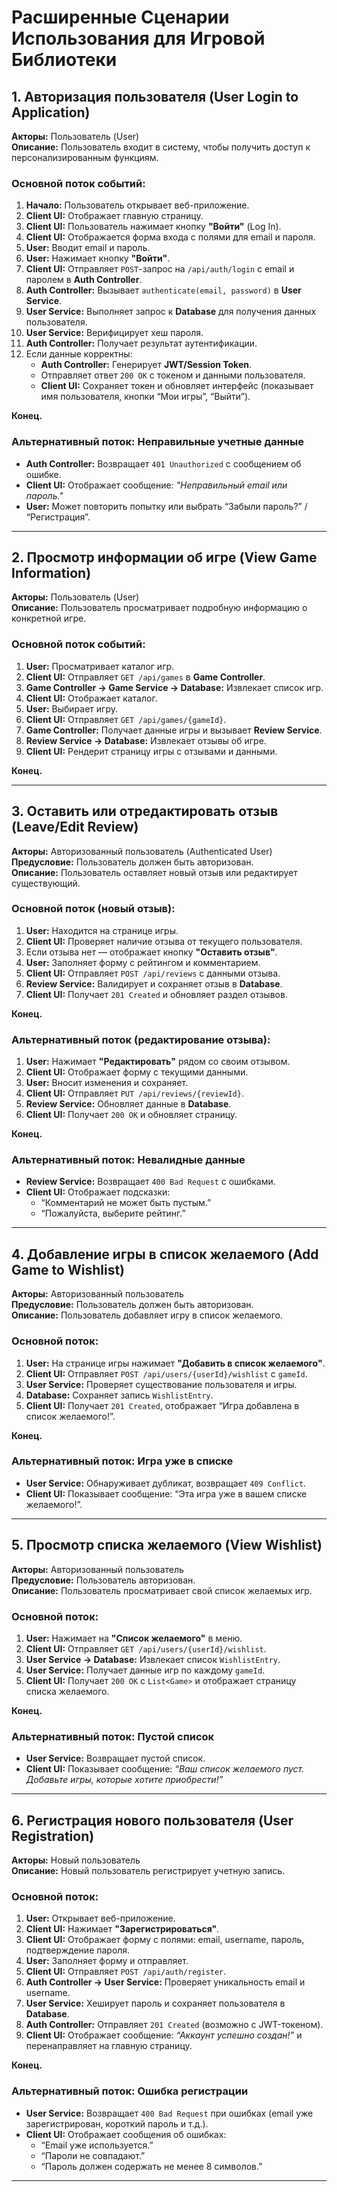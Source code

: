 # Расширенные Сценарии Использования для Игровой Библиотеки

## 1. Авторизация пользователя (User Login to Application)

**Акторы:** Пользователь (User)  
**Описание:** Пользователь входит в систему, чтобы получить доступ к персонализированным функциям.

### Основной поток событий:
1. **Начало:** Пользователь открывает веб-приложение.  
2. **Client UI:** Отображает главную страницу.  
3. **Client UI:** Пользователь нажимает кнопку **"Войти"** (Log In).  
4. **Client UI:** Отображается форма входа с полями для email и пароля.  
5. **User:** Вводит email и пароль.  
6. **User:** Нажимает кнопку **"Войти"**.  
7. **Client UI:** Отправляет `POST`-запрос на `/api/auth/login` с email и паролем в **Auth Controller**.  
8. **Auth Controller:** Вызывает `authenticate(email, password)` в **User Service**.  
9. **User Service:** Выполняет запрос к **Database** для получения данных пользователя.  
10. **User Service:** Верифицирует хеш пароля.  
11. **Auth Controller:** Получает результат аутентификации.  
12. Если данные корректны:
    - **Auth Controller:** Генерирует **JWT/Session Token**.  
    - Отправляет ответ `200 OK` с токеном и данными пользователя.  
    - **Client UI:** Сохраняет токен и обновляет интерфейс (показывает имя пользователя, кнопки “Мои игры”, “Выйти”).  

**Конец.**

### Альтернативный поток: Неправильные учетные данные
- **Auth Controller:** Возвращает `401 Unauthorized` с сообщением об ошибке.  
- **Client UI:** Отображает сообщение: *"Неправильный email или пароль."*  
- **User:** Может повторить попытку или выбрать “Забыли пароль?” / “Регистрация”.

---

## 2. Просмотр информации об игре (View Game Information)

**Акторы:** Пользователь (User)  
**Описание:** Пользователь просматривает подробную информацию о конкретной игре.

### Основной поток событий:
1. **User:** Просматривает каталог игр.  
2. **Client UI:** Отправляет `GET /api/games` в **Game Controller**.  
3. **Game Controller → Game Service → Database:** Извлекает список игр.  
4. **Client UI:** Отображает каталог.  
5. **User:** Выбирает игру.  
6. **Client UI:** Отправляет `GET /api/games/{gameId}`.  
7. **Game Controller:** Получает данные игры и вызывает **Review Service**.  
8. **Review Service → Database:** Извлекает отзывы об игре.  
9. **Client UI:** Рендерит страницу игры с отзывами и данными.

**Конец.**

---

## 3. Оставить или отредактировать отзыв (Leave/Edit Review)

**Акторы:** Авторизованный пользователь (Authenticated User)  
**Предусловие:** Пользователь должен быть авторизован.  
**Описание:** Пользователь оставляет новый отзыв или редактирует существующий.

### Основной поток (новый отзыв):
1. **User:** Находится на странице игры.  
2. **Client UI:** Проверяет наличие отзыва от текущего пользователя.  
3. Если отзыва нет — отображает кнопку **"Оставить отзыв"**.  
4. **User:** Заполняет форму с рейтингом и комментарием.  
5. **Client UI:** Отправляет `POST /api/reviews` с данными отзыва.  
6. **Review Service:** Валидирует и сохраняет отзыв в **Database**.  
7. **Client UI:** Получает `201 Created` и обновляет раздел отзывов.  

**Конец.**

### Альтернативный поток (редактирование отзыва):
1. **User:** Нажимает **"Редактировать"** рядом со своим отзывом.  
2. **Client UI:** Отображает форму с текущими данными.  
3. **User:** Вносит изменения и сохраняет.  
4. **Client UI:** Отправляет `PUT /api/reviews/{reviewId}`.  
5. **Review Service:** Обновляет данные в **Database**.  
6. **Client UI:** Получает `200 OK` и обновляет страницу.  

**Конец.**

### Альтернативный поток: Невалидные данные
- **Review Service:** Возвращает `400 Bad Request` с ошибками.  
- **Client UI:** Отображает подсказки:  
  - “Комментарий не может быть пустым.”  
  - “Пожалуйста, выберите рейтинг.”  

---

## 4. Добавление игры в список желаемого (Add Game to Wishlist)

**Акторы:** Авторизованный пользователь  
**Предусловие:** Пользователь должен быть авторизован.  
**Описание:** Пользователь добавляет игру в список желаемого.

### Основной поток:
1. **User:** На странице игры нажимает **"Добавить в список желаемого"**.  
2. **Client UI:** Отправляет `POST /api/users/{userId}/wishlist` с `gameId`.  
3. **User Service:** Проверяет существование пользователя и игры.  
4. **Database:** Сохраняет запись `WishlistEntry`.  
5. **Client UI:** Получает `201 Created`, отображает “Игра добавлена в список желаемого!”.  

**Конец.**

### Альтернативный поток: Игра уже в списке
- **User Service:** Обнаруживает дубликат, возвращает `409 Conflict`.  
- **Client UI:** Показывает сообщение: “Эта игра уже в вашем списке желаемого!”.

---

## 5. Просмотр списка желаемого (View Wishlist)

**Акторы:** Авторизованный пользователь  
**Предусловие:** Пользователь авторизован.  
**Описание:** Пользователь просматривает свой список желаемых игр.

### Основной поток:
1. **User:** Нажимает на **"Список желаемого"** в меню.  
2. **Client UI:** Отправляет `GET /api/users/{userId}/wishlist`.  
3. **User Service → Database:** Извлекает список `WishlistEntry`.  
4. **User Service:** Получает данные игр по каждому `gameId`.  
5. **Client UI:** Получает `200 OK` с `List<Game>` и отображает страницу списка желаемого.  

**Конец.**

### Альтернативный поток: Пустой список
- **User Service:** Возвращает пустой список.  
- **Client UI:** Показывает сообщение: *“Ваш список желаемого пуст. Добавьте игры, которые хотите приобрести!”*

---

## 6. Регистрация нового пользователя (User Registration)

**Акторы:** Новый пользователь  
**Описание:** Новый пользователь регистрирует учетную запись.

### Основной поток:
1. **User:** Открывает веб-приложение.  
2. **Client UI:** Нажимает **"Зарегистрироваться"**.  
3. **Client UI:** Отображает форму с полями: email, username, пароль, подтверждение пароля.  
4. **User:** Заполняет форму и отправляет.  
5. **Client UI:** Отправляет `POST /api/auth/register`.  
6. **Auth Controller → User Service:** Проверяет уникальность email и username.  
7. **User Service:** Хеширует пароль и сохраняет пользователя в **Database**.  
8. **Auth Controller:** Отправляет `201 Created` (возможно с JWT-токеном).  
9. **Client UI:** Отображает сообщение: *“Аккаунт успешно создан!”* и перенаправляет на главную страницу.  

**Конец.**

### Альтернативный поток: Ошибка регистрации
- **User Service:** Возвращает `400 Bad Request` при ошибках (email уже зарегистрирован, короткий пароль и т.д.).  
- **Client UI:** Отображает сообщения об ошибках:  
  - “Email уже используется.”  
  - “Пароли не совпадают.”  
  - “Пароль должен содержать не менее 8 символов.”

---

